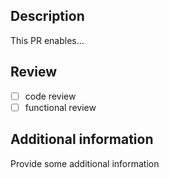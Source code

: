 ## Description
This PR enables...

## Review

- [ ] code review
- [ ] functional review

## Additional information
Provide some additional information
